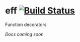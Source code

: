 # eff [![Build Status](https://travis-ci.org/nickb1080/eff.svg?branch=master)](https://travis-ci.org/nickb1080/eff)

Function decorators

_Docs coming soon_
